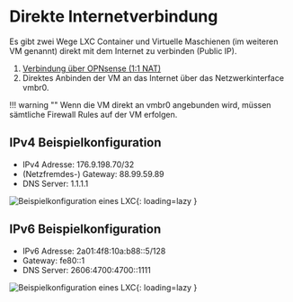# Direkte Internetverbindung

Es gibt zwei Wege LXC Container und Virtuelle Maschienen (im weiteren VM genannt) direkt mit dem Internet zu verbinden (Public IP).  
1. [Verbindung über OPNsense (1:1 NAT)](../setup/opnsense.md)  
2. Direktes Anbinden der VM an das Internet über das Netzwerkinterface vmbr0.  

!!! warning ""
    Wenn die VM direkt an vmbr0 angebunden wird, müssen sämtliche Firewall Rules auf der VM erfolgen.  

## IPv4 Beispielkonfiguration

- IPv4 Adresse: 176.9.198.70/32  
- (Netzfremdes-) Gateway: 88.99.59.89  
- DNS Server: 1.1.1.1

![Beispielkonfiguration eines LXC](../img/faq/direct_internet_lxc.png?raw=true){: loading=lazy }

## IPv6 Beispielkonfiguration

- IPv6 Adresse: 2a01:4f8:10a:b88::5/128  
- Gateway: fe80::1  
- DNS Server: 2606:4700:4700::1111  

![Beispielkonfiguration eines LXC](../img/faq/direct_internet_lxc_v6.png?raw=true){: loading=lazy }

